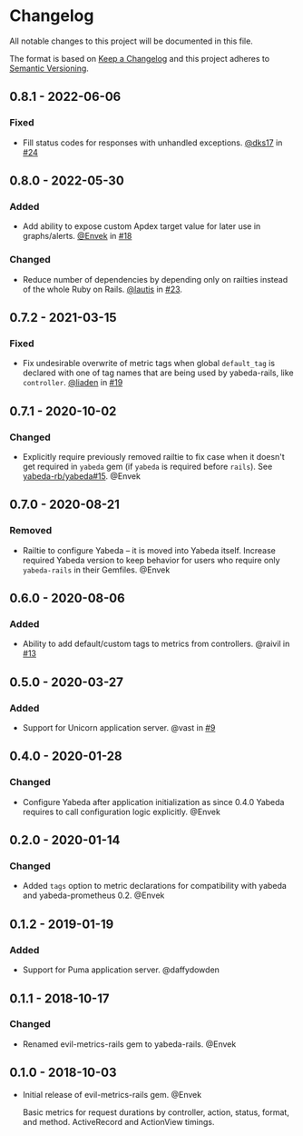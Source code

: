 # Changelog

All notable changes to this project will be documented in this file.

The format is based on [Keep a Changelog](http://keepachangelog.com/en/1.0.0/)
and this project adheres to [Semantic Versioning](http://semver.org/spec/v2.0.0.html).

## 0.8.1 - 2022-06-06

### Fixed

- Fill status codes for responses with unhandled exceptions. [@dks17][] in [#24](https://github.com/yabeda-rb/yabeda-rails/pull/24)

## 0.8.0 - 2022-05-30

### Added

- Add ability to expose custom Apdex target value for later use in graphs/alerts. [@Envek][] in [#18](https://github.com/yabeda-rb/yabeda-rails/pull/18)

### Changed

- Reduce number of dependencies by depending only on railties instead of the whole Ruby on Rails. [@lautis][] in [#23](https://github.com/yabeda-rb/yabeda-rails/pull/23).

## 0.7.2 - 2021-03-15

### Fixed

- Fix undesirable overwrite of metric tags when global `default_tag` is declared with one of tag names that are being used by yabeda-rails, like `controller`. [@liaden] in [#19](https://github.com/yabeda-rb/yabeda-rails/pull/19)

## 0.7.1 - 2020-10-02

### Changed

 - Explicitly require previously removed railtie to fix case when it doesn't get required in `yabeda` gem (if `yabeda` is required before `rails`). See [yabeda-rb/yabeda#15](https://github.com/yabeda-rb/yabeda/issues/15). @Envek

## 0.7.0 - 2020-08-21

### Removed

 - Railtie to configure Yabeda – it is moved into Yabeda itself. Increase required Yabeda version to keep behavior for users who require only `yabeda-rails` in their Gemfiles. @Envek

## 0.6.0 - 2020-08-06

### Added

 - Ability to add default/custom tags to metrics from controllers. @raivil in [#13](https://github.com/yabeda-rb/yabeda-rails/pull/13)

## 0.5.0 - 2020-03-27

### Added

 - Support for Unicorn application server. @vast in [#9](https://github.com/yabeda-rb/yabeda-rails/pull/9)

## 0.4.0 - 2020-01-28

### Changed

 - Configure Yabeda after application initialization as since 0.4.0 Yabeda requires to call configuration logic explicitly. @Envek

## 0.2.0 - 2020-01-14

### Changed

 - Added `tags` option to metric declarations for compatibility with yabeda and yabeda-prometheus 0.2. @Envek

## 0.1.2 - 2019-01-19

### Added

 - Support for Puma application server. @daffydowden

## 0.1.1 - 2018-10-17

### Changed

 - Renamed evil-metrics-rails gem to yabeda-rails. @Envek

## 0.1.0 - 2018-10-03

 - Initial release of evil-metrics-rails gem. @Envek

   Basic metrics for request durations by controller, action, status, format, and method. ActiveRecord and ActionView timings.

[@Envek]: https://github.com/Envek "Andrey Novikov"
[@liaden]: https://github.com/liaden "Joel Johnson"
[@lautis]: https://github.com/lautis "Ville Lautanala"
[@dks17]: https://github.com/dks17 "Konstantin"
